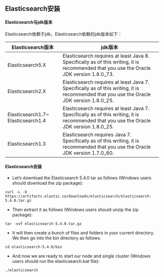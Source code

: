 ## Elasticsearch安装

#### Elasticsearch与jdk版本

Elasticsearch依赖于jdk，Elasticsearch依赖的jdk版本如下：

Elasticsearch版本  | jdk版本
------------- | -------------
Elasticsearch5.X  | Elasticsearch requires at least Java 8. Specifically as of this writing, it is recommended that you use the Oracle JDK version 1.8.0_73. 
Elasticsearch2.X  | Elasticsearch requires at least Java 7. Specifically as of this writing, it is recommended that you use the Oracle JDK version 1.8.0_25. 
Elasticsearch1.7~ Elasticsearch1.4 | Elasticsearch requires at least Java 7. Specifically as of this writing, it is recommended that you use the Oracle JDK version 1.8.0_25. 
Elasticsearch1.3 | Elasticsearch requires Java 7. Specifically as of this writing, it is recommended that you use the Oracle JDK version 1.7.0_60. 


#### Elasticsearch安装

- Let’s download the Elasticsearch 5.4.0 tar as follows (Windows users should download the zip package):

```
curl -L -O https://artifacts.elastic.co/downloads/elasticsearch/elasticsearch-5.4.0.tar.gz
```

- Then extract it as follows (Windows users should unzip the zip package):

```
tar -xvf elasticsearch-5.4.0.tar.gz	
```

- It will then create a bunch of files and folders in your current directory. We then go into the bin directory as follows:

```
cd elasticsearch-5.4.0/bin
```

- And now we are ready to start our node and single cluster (Windows users should run the elasticsearch.bat file):

```
./elasticsearch
```


